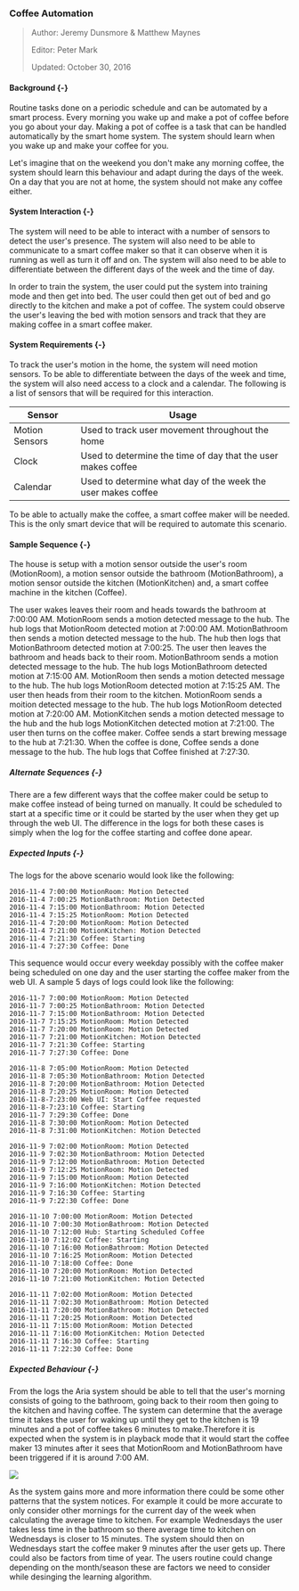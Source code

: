 ### Coffee Automation

> Author: Jeremy Dunsmore & Matthew Maynes
>
> Editor: Peter Mark
>
> Updated: October 30, 2016

#### Background {-}

Routine tasks done on a periodic schedule and can be automated by a smart process. Every morning
you wake up and make a pot of coffee before you go about your day. Making a pot of coffee is a
task that can be handled automatically by the smart home system. The system should learn when
you wake up and make your coffee for you.

Let's imagine that on the weekend you don't make any morning coffee, the system should learn this
behaviour and adapt during the days of the week. On a day that you are not at home, the system
should not make any coffee either.

#### System Interaction {-}

The system will need to be able to interact with a number of sensors to detect the user's
presence. The system will also need to be able to communicate to a smart coffee maker so that it
can observe when it is running as well as turn it off and on. The system will also need to be
able to differentiate between the different days of the week and the time of day.

In order to train the system, the user could put the system into training mode and then get
into bed. The user could then get out of bed and go directly to the kitchen and make a pot
of coffee. The system could observe the user's leaving the bed with motion sensors and track
that they are making coffee in a smart coffee maker.

####  System Requirements {-}

To track the user's motion in the home, the system will need motion sensors. To be able to
differentiate between the days of the week and time, the system will also need access to a
clock and a calendar. The following is a list of sensors that will be required for this
interaction.

| Sensor         | Usage                                                        |
| -------------- | ------------------------------------------------------------ |
| Motion Sensors | Used to track user movement throughout the home              |
| Clock          | Used to determine the time of day that the user makes coffee |
| Calendar       | Used to determine what day of the week the user makes coffee |

To be able to actually make the coffee, a smart coffee maker will be needed. This is the only
smart device that will be required to automate this scenario.

#### Sample Sequence {-}

The house is setup with a motion sensor outside the user's room (MotionRoom), a motion sensor 
outside the bathroom (MotionBathroom), a motion sensor outside the kitchen (MotionKitchen) 
and, a smart coffee machine in the kitchen (Coffee). 

The user wakes leaves their room and heads towards the bathroom at 7:00:00 AM. 
MotionRoom sends a motion detected message to the hub. The hub logs that MotionRoom detected 
motion at 7:00:00 AM. MotionBathroom then sends a motion detected message to the hub. The 
hub then logs that MotionBathroom detected motion at 7:00:25. The user then leaves the bathroom
and heads back to their room. MotionBathroom sends a motion detected message to the hub. The
hub logs MotionBathroom detected motion at 7:15:00 AM. MotionRoom then sends a motion detected
message to the hub. The hub logs MotionRoom detected motion at 7:15:25 AM. The user then heads
from their room to the kitchen. MotionRoom sends a moition detected message to the hub. The hub 
logs MotionRoom detected motion at 7:20:00 AM. MotionKitchen sends a motion detected message to the
hub and the hub logs MotionKitchen detected motion at 7:21:00. The user then turns on the 
coffee maker. Coffee sends a start brewing message to the hub at 7:21:30. When the coffee is done,
Coffee sends a done message to the hub. The hub logs that Coffee finished at 7:27:30. 
 

##### Alternate Sequences {-}

There are a few different ways that the coffee maker could be setup to make coffee instead of 
being turned on manually. It could be scheduled to start at a specific time or it could be started
by the user when they get up through the web UI. The difference in the logs for both these cases
is simply when the log for the coffee starting and coffee done apear. 

##### Expected Inputs {-}

The logs for the above scenario would look like the following:

```
2016-11-4 7:00:00 MotionRoom: Motion Detected
2016-11-4 7:00:25 MotionBathroom: Motion Detected
2016-11-4 7:15:00 MotionBathroom: Motion Detected
2016-11-4 7:15:25 MotionRoom: Motion Detected
2016-11-4 7:20:00 MotionRoom: Motion Detected
2016-11-4 7:21:00 MotionKitchen: Motion Detected
2016-11-4 7:21:30 Coffee: Starting
2016-11-4 7:27:30 Coffee: Done
```

This sequence would occur every weekday possibly with the coffee maker being scheduled on one day
and the user starting the coffee maker from the web UI. A sample 5 days of logs could look like the 
following:

```
2016-11-7 7:00:00 MotionRoom: Motion Detected
2016-11-7 7:00:25 MotionBathroom: Motion Detected
2016-11-7 7:15:00 MotionBathroom: Motion Detected
2016-11-7 7:15:25 MotionRoom: Motion Detected
2016-11-7 7:20:00 MotionRoom: Motion Detected
2016-11-7 7:21:00 MotionKitchen: Motion Detected
2016-11-7 7:21:30 Coffee: Starting
2016-11-7 7:27:30 Coffee: Done

2016-11-8 7:05:00 MotionRoom: Motion Detected
2016-11-8 7:05:30 MotionBathroom: Motion Detected
2016-11-8 7:20:00 MotionBathroom: Motion Detected
2016-11-8 7:20:25 MotionRoom: Motion Detected
2016-11-8-7:23:00 Web UI: Start Coffee requested
2016-11-8-7:23:10 Coffee: Starting
2016-11-7 7:29:30 Coffee: Done
2016-11-8 7:30:00 MotionRoom: Motion Detected
2016-11-8 7:31:00 MotionKitchen: Motion Detected

2016-11-9 7:02:00 MotionRoom: Motion Detected
2016-11-9 7:02:30 MotionBathroom: Motion Detected
2016-11-9 7:12:00 MotionBathroom: Motion Detected
2016-11-9 7:12:25 MotionRoom: Motion Detected
2016-11-9 7:15:00 MotionRoom: Motion Detected
2016-11-9 7:16:00 MotionKitchen: Motion Detected
2016-11-9 7:16:30 Coffee: Starting
2016-11-9 7:22:30 Coffee: Done

2016-11-10 7:00:00 MotionRoom: Motion Detected
2016-11-10 7:00:30 MotionBathroom: Motion Detected
2016-11-10 7:12:00 Hub: Starting Scheduled Coffee
2016-11-10 7:12:02 Coffee: Starting
2016-11-10 7:16:00 MotionBathroom: Motion Detected
2016-11-10 7:16:25 MotionRoom: Motion Detected
2016-11-10 7:18:00 Coffee: Done
2016-11-10 7:20:00 MotionRoom: Motion Detected
2016-11-10 7:21:00 MotionKitchen: Motion Detected

2016-11-11 7:02:00 MotionRoom: Motion Detected
2016-11-11 7:02:30 MotionBathroom: Motion Detected
2016-11-11 7:20:00 MotionBathroom: Motion Detected
2016-11-11 7:20:25 MotionRoom: Motion Detected
2016-11-11 7:15:00 MotionRoom: Motion Detected
2016-11-11 7:16:00 MotionKitchen: Motion Detected
2016-11-11 7:16:30 Coffee: Starting
2016-11-11 7:22:30 Coffee: Done
```

##### Expected Behaviour {-}

From the logs the Aria system should be able to tell that the user's morning consists of
going to the bathroom, going back to their room then going to the kitchen and having coffee. 
The system can determine that the average time it takes the user for waking up until they get to 
the kitchen is 19 minutes and a pot of coffee takes 6 minutes to make.Therefore it is expected when 
the system is in playback mode that it would start the coffee maker 13 minutes after it sees that
MotionRoom and MotionBathroom have been triggered if it is around 7:00 AM.

![](./uml/CoffeeSequence.png)

As the system gains more and more information there could be some other patterns that the system 
notices. For example it could be more accurate to only consider other mornings for the current 
day of the week when calculating the average time to kitchen. For example Wednesdays the user
takes less time in the bathroom so there average time to kitchen on Wednesdays is closer to 15 
minutes. The system should then on Wednesdays start the coffee maker 9 minutes after the user gets
up. There could also be factors from time of year. The users routine could change depending on the
month/season these are factors we need to consider while desinging the learning algorithm. 




